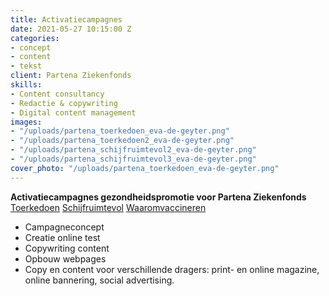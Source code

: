 ```yaml
---
title: Activatiecampagnes
date: 2021-05-27 10:15:00 Z
categories:
- concept
- content
- tekst
client: Partena Ziekenfonds
skills:
- Content consultancy
- Redactie & copywriting
- Digital content management
images:
- "/uploads/partena_toerkedoen_eva-de-geyter.png"
- "/uploads/partena_toerkedoen2_eva-de-geyter.png"
- "/uploads/partena_schijfruimtevol2_eva-de-geyter.png"
- "/uploads/partena_schijfruimtevol3_eva-de-geyter.png"
cover_photo: "/uploads/partena_toerkedoen_eva-de-geyter.png"
---
```


**Activatiecampagnes gezondheidspromotie voor Partena Ziekenfonds**
[Toerkedoen](https://www.partena-ziekenfonds.be/nl/tests/toerkedoen)
[Schijfruimtevol](https://www.partena-ziekenfonds.be/nl/tests/schijfruimtevol)
[Waaromvaccineren](https://www.partena-ziekenfonds.be/nl/tests/vaccins)

* Campagneconcept
* Creatie online test
* Copywriting content 
* Opbouw webpages
* Copy en content voor verschillende dragers: print- en online magazine, online bannering, social advertising.
